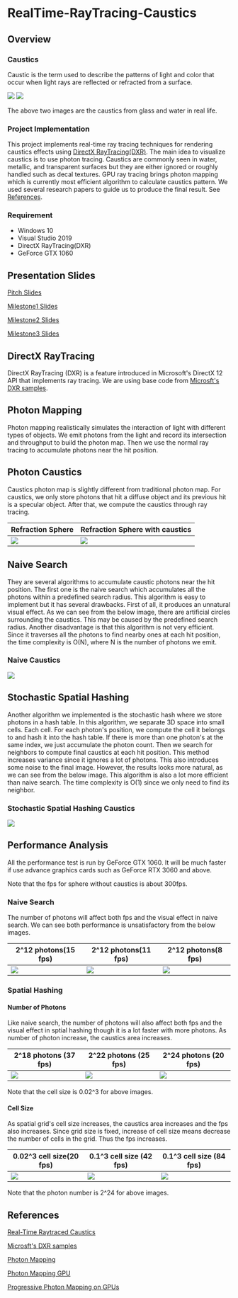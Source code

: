 # RealTime-RayTracing-Caustics

## Overview

### Caustics
Caustic is the term used to describe the patterns of light and color that occur when light rays are reflected or refracted from a surface.

![](img/realGlassCaustics.jpg) 
![](img/realWaterCaustics.jpg)

The above two images are the caustics from glass and water in real life.

### Project Implementation

This project implements real-time ray tracing techniques for rendering caustics effects using [DirectX RayTracing(DXR)](#directx-raytracing(dxr)). The main idea to visualize caustics is to use photon tracing. Caustics are commonly seen in water, metallic, and transparent surfaces but they are either ignored or roughly handled such as decal textures. GPU ray tracing brings photon mapping which is currently most efficient algorithm to calculate caustics pattern. We used several research papers to guide us to produce the final result. See [References](#references).

### Requirement

* Windows 10
* Visual Studio 2019
* DirectX RayTracing(DXR)
* GeForce GTX 1060

## Presentation Slides
[Pitch Slides](https://docs.google.com/presentation/d/1REs8Hu2autTPQMAH6XG6zNYCJJKy6ZIw7h2XxpiPR0Q/edit?usp=sharing)

[Milestone1 Slides](https://docs.google.com/presentation/d/1B7V_mOnpXrHAl32jmDtPGyeIjG3wCJcU7zVgILual1E/edit?usp=sharing)

[Milestone2 Slides](https://docs.google.com/presentation/d/1bBe-m0S8USm9JjuZ0aMPiBgOyF8d1e4xpH3DJyMze_Q/edit?usp=sharing)

[Milestone3 Slides](https://docs.google.com/presentation/d/1QpMr9G-N3W1MqqeVK1NEGOBwIfzCrvPcZRigRFSnQKE/edit?usp=sharing)

## DirectX RayTracing

DirectX RayTracing (DXR) is a feature introduced in Microsoft's DirectX 12 API that implements ray tracing. We are using base code from [Microsft's DXR samples](https://github.com/microsoft/DirectX-Graphics-Samples/tree/master/Samples/Desktop/D3D12Raytracing/src/D3D12RaytracingProceduralGeometry).

## Photon Mapping

Photon mapping realistically simulates the interaction of light with different types of objects. We emit photons from the light and record its intersection and throughput to build the photon map. Then we use the normal ray tracing to accumulate photons near the hit position.

## Photon Caustics

Caustics photon map is slightly different from traditional photon map. For caustics, we only store photons that hit a diffuse object and its previous hit is a specular object. After that, we compute the caustics through ray tracing.

| Refraction Sphere| Refraction Sphere with caustics |
|----|----|
| ![](img/sphereRefract.PNG) | ![](img/sphereSpatial.PNG)|

## Naive Search

They are several algorithms to accumulate caustic photons near the hit position. The first one is the naive search which accumulates all the photons within a predefined search radius. This algorithm is easy to implement but it has several drawbacks. First of all, it produces an unnatural visual effect. As we can see from the below image, there are artificial circles surrounding the caustics. This may be caused by the predefined search radius. Another disadvantage is that this algorithm is not very efficient. Since it traverses all the photons to find nearby ones at each hit position, the time complexity is O(N), where N is the number of photons we emit.

### Naive Caustics
![](img/sphereNaive.PNG)

## Stochastic Spatial Hashing

Another algorithm we implemented is the stochastic hash where we store photons in a hash table. In this algorithm, we separate 3D space into small cells. Each cell. For each photon's position, we compute the cell it belongs to and hash it into the hash table. If there is more than one photon's at the same index, we just accumulate the photon count. Then we search for neighbors to compute final caustics at each hit position. This method increases variance since it ignores a lot of photons. This also introduces some noise to the final image. However, the results looks more natural, as we can see from the below image. This algorithm is also a lot more efficient than naive search. The time complexity is O(1) since we only need to find its neighbor.

### Stochastic Spatial Hashing Caustics

![](img/sphereSpatial.PNG)


## Performance Analysis

All the performance test is run by GeForce GTX 1060. It will be much faster if use advance graphics cards such as GeForce RTX 3060 and above.

Note that the fps for sphere without caustics is about 300fps.

### Naive Search

The number of photons will affect both fps and the visual effect in naive search. We can see both performance is unsatisfactory from the below images.

| 2^12 photons(15 fps) | 2^12 photons(11 fps) |2^12 photons(8 fps) |
|---|---|---|
|![](img/naive1.PNG) | ![](img/naive3.PNG) | ![](img/naive2.PNG) |

### Spatial Hashing

#### Number of Photons

Like naive search, the number of photons will also affect both fps and the visual effect in sptial hashing though it is a lot faster with more photons. As number of photon increase, the caustics area increases. 

| 2^18 photons (37 fps) | 2^22 photons (25 fps) |2^24 photons (20 fps) |
|---|---|---|
|![](img/sh2.PNG) | ![](img/sh1.PNG) | ![](img/sphereSpatial.PNG) |

Note that the cell size is 0.02^3 for above images.

#### Cell Size

As spatial grid's cell size increases, the caustics area increases and the fps also increases. Since grid size is fixed, increase of cell size means decrease the number of cells in the grid. Thus the fps increases.

| 0.02^3 cell size(20 fps)| 0.1^3 cell size (42 fps)|0.1^3 cell size (84 fps) |
|----|----|----|
| ![](img/sphereSpatial.PNG)|![](img/cs2.PNG) | ![](img/cs1.PNG)|

Note that the photon number is 2^24 for above images.

## References

[Real-Time Raytraced Caustics](https://link.springer.com/content/pdf/10.1007%2F978-1-4842-7185-8_30.pdf)

[Microsft's DXR samples](https://github.com/microsoft/DirectX-Graphics-Samples/tree/master/Samples/Desktop/D3D12Raytracing/src/D3D12RaytracingProceduralGeometry)

[Photon Mapping](https://graphics.stanford.edu/courses/cs348b-00/course8.pdf)

[Photon Mapping GPU](https://cs.uwaterloo.ca/~thachisu/gpuppm_slides.pdf)

[Progressive Photon Mapping on GPUs](https://apartridge.github.io/OppositeRenderer/master/masteroppgave.pdf)
